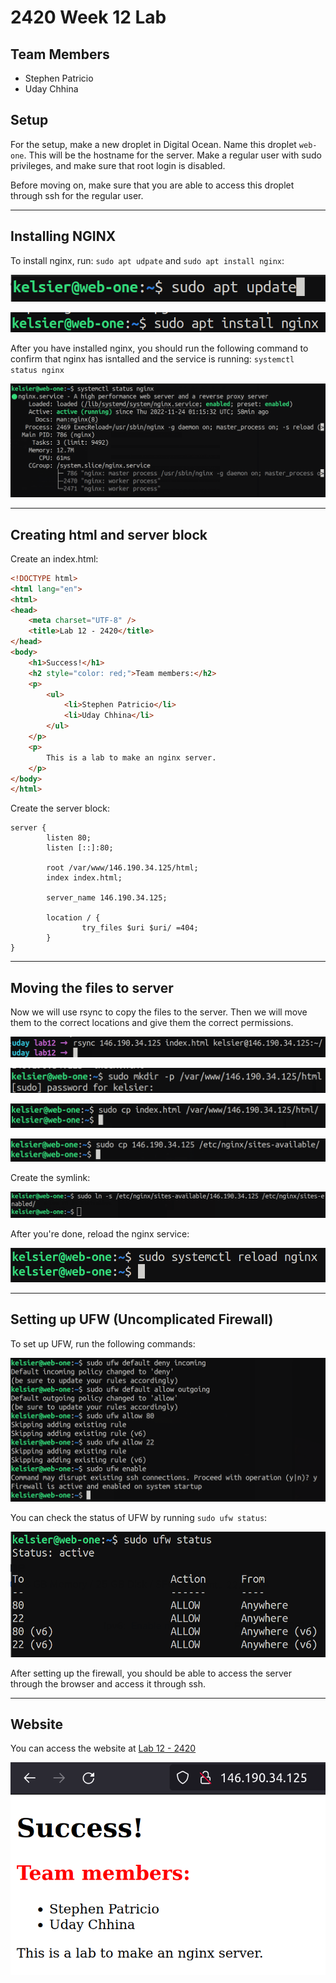 # 2420 Week 12 Lab

## Team Members
- Stephen Patricio
- Uday Chhina

## Setup

For the setup, make a new droplet in Digital Ocean. Name this droplet `web-one`. This will be the hostname for the server. Make a regular user with sudo privileges, and make sure that root login is disabled. 

Before moving on, make sure that you are able to access this droplet through ssh for the regular user. 

---

## Installing NGINX

To install nginx, run: `sudo apt udpate` and `sudo apt install nginx`:

![apt update](./images/image.png)

![install nginx](./images/installnginx.png)

After you have installed nginx, you should run the following command to confirm that nginx has isntalled and the service is running: `systemctl status nginx`

![status nginx](./images/statusnginx.png)

---

## Creating html and server block

Create an index.html: 

```html
<!DOCTYPE html>
<html lang="en">
<html>
<head>
    <meta charset="UTF-8" />
    <title>Lab 12 - 2420</title>
</head>
<body>
    <h1>Success!</h1>
    <h2 style="color: red;">Team members:</h2>
    <p>
        <ul>
            <li>Stephen Patricio</li>
            <li>Uday Chhina</li>
        </ul>
    </p>
    <p>
        This is a lab to make an nginx server. 
    </p>
</body>
</html>
```

Create the server block: 

```
server {
        listen 80;
        listen [::]:80;

        root /var/www/146.190.34.125/html;
        index index.html;

        server_name 146.190.34.125;

        location / {
                try_files $uri $uri/ =404;
        }
}
```

---

## Moving the files to server

Now we will use rsync to copy the files to the server. Then we will move them to the correct locations and give them the correct permissions.

![](./images/rsync.png)

![](./images/makehtmldir.png)

![](./images/copy1.png)

![](./images/copy2.png)

Create the symlink:

![](./images/symlink.png)

After you're done, reload the nginx service:

![](./images/reloadnginx.png)

---

## Setting up UFW (Uncomplicated Firewall)

To set up UFW, run the following commands:

![](./images/ufw.png)

You can check the status of UFW by running `sudo ufw status`:

![](./images/ufwstatus.png)

After setting up the firewall, you should be able to access the server through the browser and access it through ssh.

---

## Website

You can access the website at [Lab 12 - 2420](http://146.190.34.125)

![](./images/website.png)